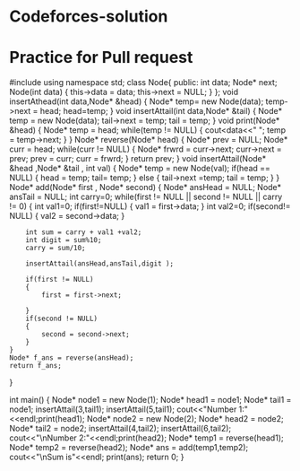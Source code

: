 # Codeforces-solution
# Practice for Pull request 


#include<iostream>
using namespace std;
class Node{
    public:
    int data;
    Node* next;
    Node(int data)
    {
        this->data = data;
        this->next = NULL;
    }
};
void insertAthead(int data,Node* &head)
{
    Node* temp= new Node(data);
    temp->next = head;
    head=temp;
}
void insertAttail(int data,Node* &tail)
{
    Node* temp = new Node(data);
    tail->next = temp;
    tail = temp;
}
void print(Node* &head)
{
    Node* temp = head;
    while(temp != NULL)
    {
        cout<<temp->data<<"     ";
        temp = temp->next;
    }
}
Node* reverse(Node* head)
{
    Node* prev = NULL;
    Node* curr = head;
    while(curr != NULL)
    {
        Node* frwrd = curr->next;
        curr->next = prev;
        prev = curr;
        curr = frwrd;
    }
    return prev;
}
void insertAttail(Node* &head ,Node* &tail , int val)
{
    Node* temp = new Node(val);
    if(head == NULL)
    {
        head = temp;
        tail= temp;
    }
    else
    {
        tail->next =temp;
        tail = temp;
    }
}
Node* add(Node* first , Node* second)
{
    Node* ansHead = NULL;
    Node* ansTail = NULL;
    int carry=0;
    while(first != NULL || second != NULL || carry != 0)
    {
        int val1=0;
        if(first!=NULL)
        {
            val1 = first->data;
        }
        int val2=0;
        if(second!= NULL)
        {
            val2 = second->data;
        }

        int sum = carry + val1 +val2;
        int digit = sum%10;
        carry = sum/10;
    
        insertAttail(ansHead,ansTail,digit );

        if(first != NULL)
        {
            first = first->next;

        }
        if(second != NULL)
        {
            second = second->next;
        }
    }
    Node* f_ans = reverse(ansHead);
    return f_ans;

}

int main()
{
    Node* node1 = new Node(1);
    Node* head1 = node1;
    Node* tail1 = node1;
    insertAttail(3,tail1);
    insertAttail(5,tail1);
    cout<<"Number 1:"<<endl;print(head1);
    Node* node2 = new Node(2);
    Node* head2 = node2;
    Node* tail2 = node2;
    insertAttail(4,tail2);
    insertAttail(6,tail2);
    cout<<"\nNumber 2:"<<endl;print(head2);
    Node* temp1 = reverse(head1);
    Node* temp2 = reverse(head2);
    Node* ans = add(temp1,temp2);
    cout<<"\nSum is"<<endl;
    print(ans);
    return 0;
}
